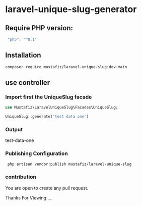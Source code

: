 # laravel-unique-slug-generator
## Require PHP version:
```php
 "php": "^8.1"
```
## Installation
```sh
composer require mustafiz/laravel-unique-slug:dev-main
```

## use controller
### Import first the UniqueSlug facade
```php
use Mustafiz\LaravelUniqueSlug\Facades\UniqueSlug;
```
```php
UniqueSlug::generate('test data one')
```
### Output
test-data-one

### Publishing Configuration
```sh
 php artisan vendor:publish mustafiz/laravel-unique-slug
```
### contribution
You are open to create any pull request.

Thanks For Viewing.....

